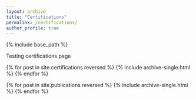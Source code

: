 ```yaml
---
layout: archive
title: "Certifications"
permalink: /certifications/
author_profile: true
---
```


{% include base_path %}

Testing certifications page

{% for post in site.certifications reversed %}
  {% include archive-single.html %}
{% endfor %}

{% for post in site.publications reversed %}
  {% include archive-single.html %}
{% endfor %}
